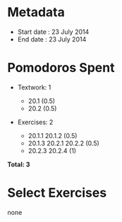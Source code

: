 Metadata
=========

- Start date : 23 July 2014
- End date : 23 July 2014

Pomodoros Spent
===============

- Textwork: 1
  - 20.1 (0.5)
  - 20.2 (0.5)

- Exercises: 2
    - 20.1.1 20.1.2 (0.5)
    - 20.1.3 20.2.1 20.2.2 (0.5)
    - 20.2.3 20.2.4 (1)

**Total: 3**

Select Exercises
================

none